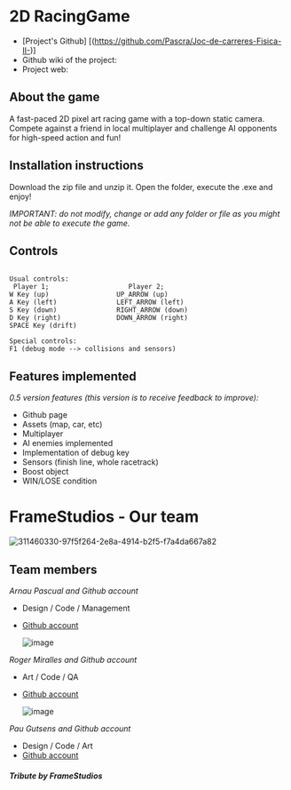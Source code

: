 # 2D RacingGame

* [Project's Github] [(https://github.com/Pascra/Joc-de-carreres-Fisica-II-)]
* Github wiki of the project: 
* Project web: 

## About the game

A fast-paced 2D pixel art racing game with a top-down static camera. Compete against a friend in local multiplayer and challenge AI opponents for high-speed action and fun!

## Installation instructions

Download the zip file and unzip it. Open the folder, execute the .exe and enjoy!

_IMPORTANT: do not modify, change or add any folder or file as you might not be able to execute the game._

## Controls
~~~~~~~~~~~~~~~

Usual controls:
 Player 1;                    Player 2;
W Key (up)                 UP_ARROW (up)   
A Key (left)               LEFT_ARROW (left)
S Key (down)               RIGHT_ARROW (down) 
D Key (right)              DOWN_ARROW (right)
SPACE Key (drift)

Special controls:
F1 (debug mode --> collisions and sensors)

~~~~~~~~~~~~~~~

## Features implemented

_0.5 version features (this version is to receive feedback to improve):_

* Github page
* Assets (map, car, etc)
* Multiplayer
* AI enemies implemented
* Implementation of debug key
* Sensors (finish line, whole racetrack)
* Boost object
* WIN/LOSE condition 

# FrameStudios - Our team

![311460330-97f5f264-2e8a-4914-b2f5-f7a4da667a82](https://github.com/Pascra/Pac-Man/assets/160216424/10c01ef0-be32-4d84-a5b6-701ed7fa1327)

## Team members

_Arnau Pascual and Github account_

* Design / Code / Management
* [Github account](https://github.com/Pascra)
  
  ![image](https://github.com/Pascra/Pac-Man/assets/160216424/46251066-7879-478c-afe9-56c7ef9d027b)


_Roger Miralles and Github account_

* Art / Code / QA
* [Github account](https://github.com/Roster247)
  
  ![image](https://github.com/Pascra/Pac-Man/assets/160216424/f4575d55-e701-4ef9-8ec8-652da0fecf6a)


_Pau Gutsens and Github account_

* Design / Code / Art
* [Github account](https://github.com/PauGutsens)



#### _Tribute by FrameStudios_
